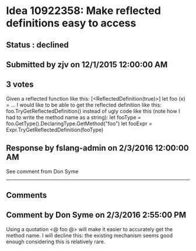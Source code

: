 # Idea 10922358: Make reflected definitions easy to access #

## Status : declined

## Submitted by zjv on 12/1/2015 12:00:00 AM

## 3 votes

Given a reflected function like this:
[<ReflectedDefinition(true)>]
let foo (x) = ...
I would like to be able to get the reflected definition like this:
foo.TryGetReflectedDefinition()
instead of ugly code like this (note how I had to write the method name as a string):
let fooType = foo.GetType().DeclaringType.GetMethod("foo")
let fooExpr = Expr.TryGetReflectedDefinition(fooType)



## Response by fslang-admin on 2/3/2016 12:00:00 AM

See comment from Don Syme

------------------------
## Comments


## Comment by Don Syme on 2/3/2016 2:55:00 PM
Using a quotation <@ foo @> will make it easier to accurately get the method name.
I will decline this: the existing mechanism seems good enough considering this is relatively rare.

